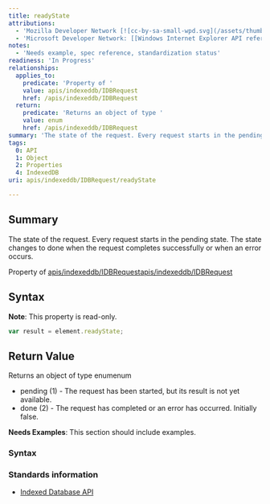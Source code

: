 ```yaml
---
title: readyState
attributions:
  - 'Mozilla Developer Network [![cc-by-sa-small-wpd.svg](/assets/thumb/8/8c/cc-by-sa-small-wpd.svg/120px-cc-by-sa-small-wpd.svg.png)](http://creativecommons.org/licenses/by-sa/3.0/us/): [Article](https://developer.mozilla.org/en-US/docs/IndexedDB/IDBRequest)'
  - 'Microsoft Developer Network: [[Windows Internet Explorer API reference](http://msdn.microsoft.com/en-us/library/ie/hh828809%28v=vs.85%29.aspx) Article]'
notes:
  - 'Needs example, spec reference, standardization status'
readiness: 'In Progress'
relationships:
  applies_to:
    predicate: 'Property of '
    value: apis/indexeddb/IDBRequest
    href: /apis/indexeddb/IDBRequest
  return:
    predicate: 'Returns an object of type '
    value: enum
    href: /apis/indexeddb/IDBRequest
summary: 'The state of the request. Every request starts in the pending state. The state changes to done when the request completes successfully or when an error occurs.'
tags:
  0: API
  1: Object
  2: Properties
  4: IndexedDB
uri: apis/indexeddb/IDBRequest/readyState

---
```

## Summary

The state of the request. Every request starts in the pending state. The state changes to done when the request completes successfully or when an error occurs.

Property of [apis/indexeddb/IDBRequest](/apis/indexeddb/IDBRequest)[apis/indexeddb/IDBRequest](/apis/indexeddb/IDBRequest)

## Syntax

**Note**: This property is read-only.

``` js
var result = element.readyState;
```

## Return Value

Returns an object of type enumenum

-   pending (1) - The request has been started, but its result is not yet available.
-   done (2) - The request has completed or an error has occurred. Initially false.

**Needs Examples**: This section should include examples.

### Syntax

### Standards information

-   [Indexed Database API](http://go.microsoft.com/fwlink/p/?LinkId=224519)
